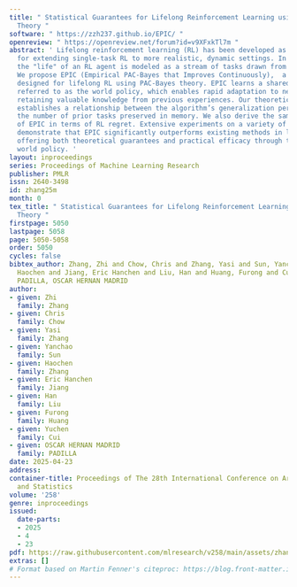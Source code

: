 ```yaml
---
title: " Statistical Guarantees for Lifelong Reinforcement Learning using PAC-Bayes
  Theory "
software: " https://zzh237.github.io/EPIC/ "
openreview: " https://openreview.net/forum?id=v9XFxkTl7m "
abstract: ' Lifelong reinforcement learning (RL) has been developed as a paradigm
  for extending single-task RL to more realistic, dynamic settings. In lifelong RL,
  the "life" of an RL agent is modeled as a stream of tasks drawn from a task distribution.
  We propose EPIC (Empirical PAC-Bayes that Improves Continuously),  a novel algorithm
  designed for lifelong RL using PAC-Bayes theory. EPIC learns a shared policy distribution,
  referred to as the world policy, which enables rapid adaptation to new tasks while
  retaining valuable knowledge from previous experiences. Our theoretical analysis
  establishes a relationship between the algorithm’s generalization performance and
  the number of prior tasks preserved in memory. We also derive the sample complexity
  of EPIC in terms of RL regret. Extensive experiments on a variety of environments
  demonstrate that EPIC significantly outperforms existing methods in lifelong RL,
  offering both theoretical guarantees and practical efficacy through the use of the
  world policy. '
layout: inproceedings
series: Proceedings of Machine Learning Research
publisher: PMLR
issn: 2640-3498
id: zhang25m
month: 0
tex_title: " Statistical Guarantees for Lifelong Reinforcement Learning using PAC-Bayes
  Theory "
firstpage: 5050
lastpage: 5058
page: 5050-5058
order: 5050
cycles: false
bibtex_author: Zhang, Zhi and Chow, Chris and Zhang, Yasi and Sun, Yanchao and Zhang,
  Haochen and Jiang, Eric Hanchen and Liu, Han and Huang, Furong and Cui, Yuchen and
  PADILLA, OSCAR HERNAN MADRID
author:
- given: Zhi
  family: Zhang
- given: Chris
  family: Chow
- given: Yasi
  family: Zhang
- given: Yanchao
  family: Sun
- given: Haochen
  family: Zhang
- given: Eric Hanchen
  family: Jiang
- given: Han
  family: Liu
- given: Furong
  family: Huang
- given: Yuchen
  family: Cui
- given: OSCAR HERNAN MADRID
  family: PADILLA
date: 2025-04-23
address:
container-title: Proceedings of The 28th International Conference on Artificial Intelligence
  and Statistics
volume: '258'
genre: inproceedings
issued:
  date-parts:
  - 2025
  - 4
  - 23
pdf: https://raw.githubusercontent.com/mlresearch/v258/main/assets/zhang25m/zhang25m.pdf
extras: []
# Format based on Martin Fenner's citeproc: https://blog.front-matter.io/posts/citeproc-yaml-for-bibliographies/
---
```

